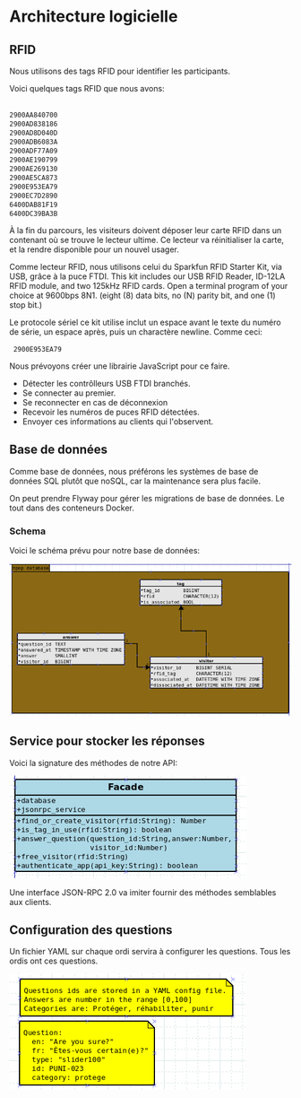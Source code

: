 # Architecture logicielle

## RFID

Nous utilisons des tags RFID pour identifier les participants.

Voici quelques tags RFID que nous avons:

```TEXT

2900AA840700
2900AD838186
2900AD8D040D
2900ADB6083A
2900ADF77A09
2900AE190799
2900AE269130
2900AE5CA873
2900E953EA79
2900EC7D2890
6400DAB81F19
6400DC39BA3B
```

À la fin du parcours, les visiteurs doivent déposer leur carte RFID dans un contenant où se trouve le lecteur ultime.
Ce lecteur va réinitialiser la carte, et la rendre disponible pour un nouvel usager.

Comme lecteur RFID, nous utilisons celui du Sparkfun RFID Starter Kit, via USB, grâce à la puce FTDI. This kit includes our USB RFID Reader, ID-12LA RFID module, and two 125kHz RFID cards. Open a terminal program of your choice at 9600bps 8N1. (eight (8) data bits, no (N) parity bit, and one (1) stop bit.)

Le protocole sériel ce kit utilise inclut un espace avant le texte du numéro de série, un espace après, puis un charactère newline. Comme ceci:

```TEXT
 2900E953EA79 
```

Nous prévoyons créer une librairie JavaScript pour ce faire.

- Détecter les contrôlleurs USB FTDI branchés.
- Se connecter au premier.
- Se reconnecter en cas de déconnexion
- Recevoir les numéros de puces RFID détectées.
- Envoyer ces informations au clients qui l'observent.

## Base de données

Comme base de données, nous préférons les systèmes de base de données SQL plutôt que noSQL, car la maintenance sera plus facile.

On peut prendre Flyway pour gérer les migrations de base de données. Le tout dans des conteneurs Docker.

### Schema

Voici le schéma prévu pour notre base de données:

![Database schema](images/database.png)


## Service pour stocker les réponses

Voici la signature des méthodes de notre API:

![Facade](images/facade.png)

Une interface JSON-RPC 2.0 va imiter fournir des méthodes semblables aux clients.

## Configuration des questions

Un fichier YAML sur chaque ordi servira à configurer les questions. Tous les ordis ont ces questions.

![Slider](images/yaml-config.png)
